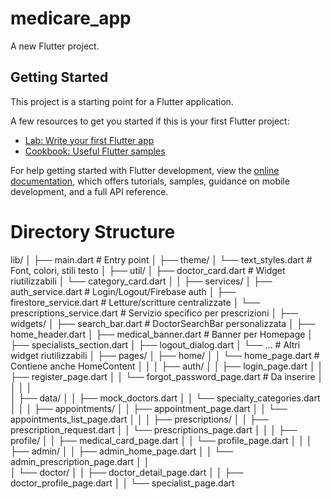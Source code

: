 # medicare_app

A new Flutter project.

## Getting Started

This project is a starting point for a Flutter application.

A few resources to get you started if this is your first Flutter project:

- [Lab: Write your first Flutter app](https://docs.flutter.dev/get-started/codelab)
- [Cookbook: Useful Flutter samples](https://docs.flutter.dev/cookbook)

For help getting started with Flutter development, view the
[online documentation](https://docs.flutter.dev/), which offers tutorials,
samples, guidance on mobile development, and a full API reference.


# Directory Structure

lib/
│
├── main.dart                         # Entry point
│
├── theme/
│   └── text_styles.dart             # Font, colori, stili testo
│
├── util/
│   ├── doctor_card.dart             # Widget riutilizzabili
│   └── category_card.dart
│
│
├── services/
│   ├── auth_service.dart            # Login/Logout/Firebase auth
│   ├── firestore_service.dart       # Letture/scritture centralizzate
│   └── prescriptions_service.dart   # Servizio specifico per prescrizioni
│
├── widgets/
│   ├── search_bar.dart              # DoctorSearchBar personalizzata
│   ├── home_header.dart
│   ├── medical_banner.dart          # Banner per Homepage
│   ├── specialists_section.dart
│   ├── logout_dialog.dart
│   └── ...                          # Altri widget riutilizzabili
│
├── pages/
│   ├── home/
│   │   └── home_page.dart           # Contiene anche HomeContent
│   │
│   ├── auth/
│   │   ├── login_page.dart
│   │   ├── register_page.dart
│   │   └── forgot_password_page.dart # Da inserire
│   │ 
│   │    
│   ├── data/
│   │   ├── mock_doctors.dart
│   │   └── specialty_categories.dart
│   │
│   ├── appointments/
│   │   ├── appointment_page.dart
│   │   └── appointments_list_page.dart
│   │
│   ├── prescriptions/
│   │   ├── prescription_request.dart
│   │   └── prescriptions_page.dart
│   │
│   ├── profile/
│   │   ├── medical_card_page.dart
│   │   └── profile_page.dart
│   │
│   ├── admin/
│   │   ├── admin_home_page.dart
│   │   └── admin_prescription_page.dart
│   │   
│   └── doctor/
│   │   ├── doctor_detail_page.dart
│   │   ├── doctor_profile_page.dart
│   │   └── specialist_page.dart
